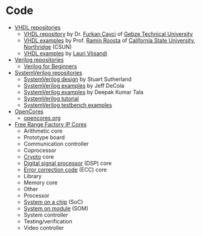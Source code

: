 # Code

* [VHDL repositories](https://github.com/search?q=VHDL)
  * [VHDL repository](https://github.com/fcayci/vhdl-digital-design) by Dr. [Furkan Çayci](https://tr.linkedin.com/in/fcayci) of [Gebze Technical University](https://en.wikipedia.org/wiki/Gebze_Technical_University)
  * [VHDL examples](http://www.csun.edu/edaasic/roosta/VHDL_Examples.pdf) by Prof. [Ramin Roosta](url) of [California State University, Northridge](https://en.wikipedia.org/wiki/California_State_University,_Northridge) (CSUN)
  * [VHDL examples](https://lauri.xn--vsandi-pxa.com/search.html#VHDL) by [Lauri Võsandi](https://lauri.xn--vsandi-pxa.com/)
* [Verilog repositories](https://github.com/search?q=Verilog)
  * [Verilog for Beginners](https://esrd2014.blogspot.com/) 
* [SystemVerilog repositories](https://github.com/search?q=SystemVerilog)
  * [SystemVerilog design](https://www.accellera.org/images/resources/videos/systemverilog-design-tutorial-2015.pdf) by Stuart Sutherland
  * [SystemVerilog examples](https://github.com/JeffDeCola/my-systemverilog-examples) by Jeff DeCola
  * [SystemVerilog examples](https://www.asic-world.com/examples/systemverilog/index.html) by Deepak Kumar Tala
  * [SystemVerilog tutorial](https://www.chipverify.com/systemverilog/systemverilog-tutorial)
  * [SystemVerilog testbench examples](https://verificationguide.com/systemverilog-examples/systemverilog-testbench-examples/)
* [OpenCores](https://en.wikipedia.org/wiki/OpenCores)
  * [opencores.org](https://opencores.org/)
* [Free Range Factory IP Cores](https://github.com/fabriziotappero/ip-cores)
  * Arithmetic core
  * Prototype board
  * Communication controller
  * Coprocessor
  * [Crypto](https://en.wikipedia.org/wiki/Cryptography) core
  * [Digital signal processor](https://en.wikipedia.org/wiki/Digital_signal_processor) (DSP) core
  * [Error correction code](https://en.wikipedia.org/wiki/Error_correction_code) (ECC) core
  * Library
  * Memory core
  * Other
  * Processor
  * [System on a chip](https://en.wikipedia.org/wiki/System_on_a_chip) (SoC)
  * [System on module](https://en.wikipedia.org/wiki/System_on_module) (SOM)
  * System controller
  * Testing/verification
  * Video controller
